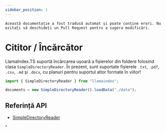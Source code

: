 ```yaml
---
sidebar_position: 1
---
```


`Această documentație a fost tradusă automat și poate conține erori. Nu ezitați să deschideți un Pull Request pentru a sugera modificări.`

# Cititor / Încărcător

LlamaIndex.TS suportă încărcarea ușoară a fișierelor din foldere folosind clasa `SimpleDirectoryReader`. În prezent, sunt suportate fișierele `.txt`, `.pdf`, `.csv`, `.md` și `.docx`, cu planuri pentru suportul altor formate în viitor!

```typescript
import { SimpleDirectoryReader } from "llamaindex";

documents = new SimpleDirectoryReader().loadData("./data");
```

## Referință API

- [SimpleDirectoryReader](../../api/classes/SimpleDirectoryReader.md)

"
